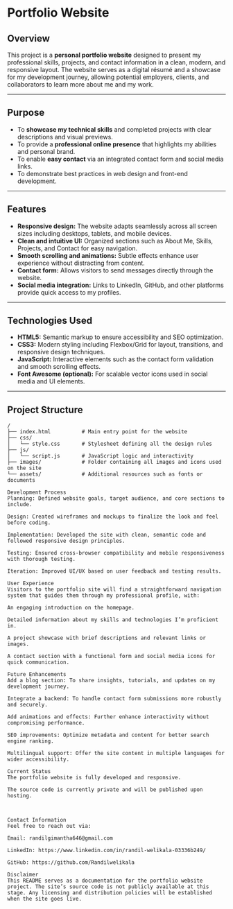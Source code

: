 # Portfolio Website

## Overview

This project is a **personal portfolio website** designed to present my professional skills, projects, and contact information in a clean, modern, and responsive layout. The website serves as a digital résumé and a showcase for my development journey, allowing potential employers, clients, and collaborators to learn more about me and my work.

---

## Purpose

- To **showcase my technical skills** and completed projects with clear descriptions and visual previews.  
- To provide a **professional online presence** that highlights my abilities and personal brand.  
- To enable **easy contact** via an integrated contact form and social media links.  
- To demonstrate best practices in web design and front-end development.

---

## Features

- **Responsive design:** The website adapts seamlessly across all screen sizes including desktops, tablets, and mobile devices.  
- **Clean and intuitive UI:** Organized sections such as About Me, Skills, Projects, and Contact for easy navigation.  
- **Smooth scrolling and animations:** Subtle effects enhance user experience without distracting from content.  
- **Contact form:** Allows visitors to send messages directly through the website.  
- **Social media integration:** Links to LinkedIn, GitHub, and other platforms provide quick access to my profiles.

---

## Technologies Used

- **HTML5:** Semantic markup to ensure accessibility and SEO optimization.  
- **CSS3:** Modern styling including Flexbox/Grid for layout, transitions, and responsive design techniques.  
- **JavaScript:** Interactive elements such as the contact form validation and smooth scrolling effects.  
- **Font Awesome (optional):** For scalable vector icons used in social media and UI elements.

---

## Project Structure

```plaintext
/
├── index.html          # Main entry point for the website
├── css/
│   └── style.css       # Stylesheet defining all the design rules
├── js/
│   └── script.js       # JavaScript logic and interactivity
├── images/             # Folder containing all images and icons used on the site
└── assets/             # Additional resources such as fonts or documents

Development Process
Planning: Defined website goals, target audience, and core sections to include.

Design: Created wireframes and mockups to finalize the look and feel before coding.

Implementation: Developed the site with clean, semantic code and followed responsive design principles.

Testing: Ensured cross-browser compatibility and mobile responsiveness with thorough testing.

Iteration: Improved UI/UX based on user feedback and testing results.

User Experience
Visitors to the portfolio site will find a straightforward navigation system that guides them through my professional profile, with:

An engaging introduction on the homepage.

Detailed information about my skills and technologies I’m proficient in.

A project showcase with brief descriptions and relevant links or images.

A contact section with a functional form and social media icons for quick communication.

Future Enhancements
Add a blog section: To share insights, tutorials, and updates on my development journey.

Integrate a backend: To handle contact form submissions more robustly and securely.

Add animations and effects: Further enhance interactivity without compromising performance.

SEO improvements: Optimize metadata and content for better search engine ranking.

Multilingual support: Offer the site content in multiple languages for wider accessibility.

Current Status
The portfolio website is fully developed and responsive.

The source code is currently private and will be published upon hosting.



Contact Information
Feel free to reach out via:

Email: randilgimantha646@gmail.com

LinkedIn: https://www.linkedin.com/in/randil-welikala-03336b249/

GitHub: https://github.com/Randilwelikala

Disclaimer
This README serves as a documentation for the portfolio website project. The site’s source code is not publicly available at this stage. Any licensing and distribution policies will be established when the site goes live.
